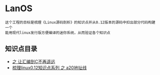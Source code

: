 # LanOS

	这个工程的目标是梳理《Linux源码剖析》的知识点并从0.12版本的源码中扣出部分代码构建一个
	能用现代linux发行版方便编译的迷你系统，从而验证各个知识点

## 知识点目录

* [
之 让汇编到C不再遥远](https://github.com/freelw/LanOS/tree/master/demos/protect_mode_demo)
* [梳理linux0.12知识点系列 之 a20地址线](https://github.com/freelw/LanOS/tree/master/demos/a20_open)